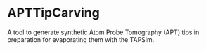 # APTTipCarving
A tool to generate synthetic Atom Probe Tomography (APT) tips in preparation for evaporating them with the TAPSim. 
